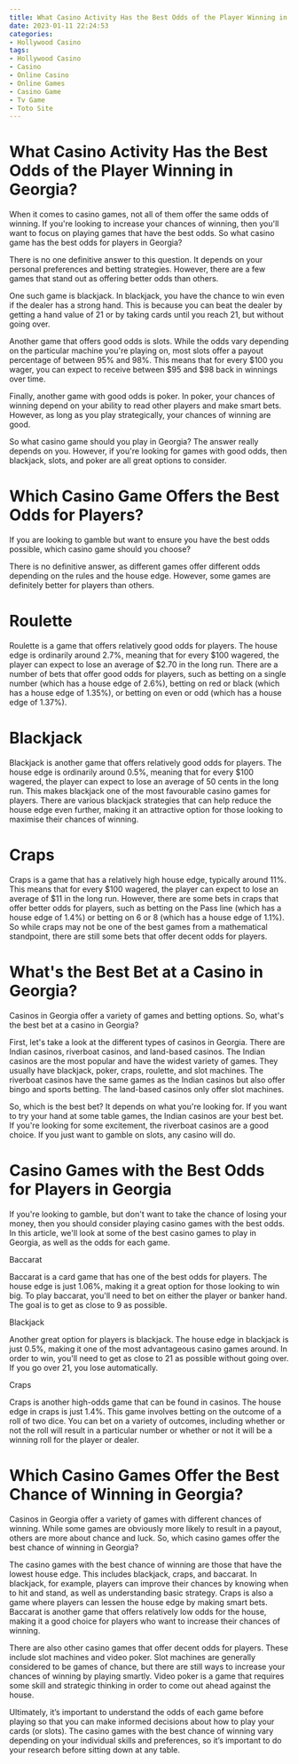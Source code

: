 ```yaml
---
title: What Casino Activity Has the Best Odds of the Player Winning in Georgia
date: 2023-01-11 22:24:53
categories:
- Hollywood Casino
tags:
- Hollywood Casino
- Casino
- Online Casino
- Online Games
- Casino Game
- Tv Game
- Toto Site
---
```



#  What Casino Activity Has the Best Odds of the Player Winning in Georgia?

When it comes to casino games, not all of them offer the same odds of winning. If you're looking to increase your chances of winning, then you'll want to focus on playing games that have the best odds. So what casino game has the best odds for players in Georgia?

There is no one definitive answer to this question. It depends on your personal preferences and betting strategies. However, there are a few games that stand out as offering better odds than others.

One such game is blackjack. In blackjack, you have the chance to win even if the dealer has a strong hand. This is because you can beat the dealer by getting a hand value of 21 or by taking cards until you reach 21, but without going over.

Another game that offers good odds is slots. While the odds vary depending on the particular machine you're playing on, most slots offer a payout percentage of between 95% and 98%. This means that for every $100 you wager, you can expect to receive between $95 and $98 back in winnings over time.

Finally, another game with good odds is poker. In poker, your chances of winning depend on your ability to read other players and make smart bets. However, as long as you play strategically, your chances of winning are good.

So what casino game should you play in Georgia? The answer really depends on you. However, if you're looking for games with good odds, then blackjack, slots, and poker are all great options to consider.

#  Which Casino Game Offers the Best Odds for Players?

If you are looking to gamble but want to ensure you have the best odds possible, which casino game should you choose?

There is no definitive answer, as different games offer different odds depending on the rules and the house edge. However, some games are definitely better for players than others.

# Roulette

Roulette is a game that offers relatively good odds for players. The house edge is ordinarily around 2.7%, meaning that for every $100 wagered, the player can expect to lose an average of $2.70 in the long run. There are a number of bets that offer good odds for players, such as betting on a single number (which has a house edge of 2.6%), betting on red or black (which has a house edge of 1.35%), or betting on even or odd (which has a house edge of 1.37%).

# Blackjack

Blackjack is another game that offers relatively good odds for players. The house edge is ordinarily around 0.5%, meaning that for every $100 wagered, the player can expect to lose an average of 50 cents in the long run. This makes blackjack one of the most favourable casino games for players. There are various blackjack strategies that can help reduce the house edge even further, making it an attractive option for those looking to maximise their chances of winning.

# Craps

Craps is a game that has a relatively high house edge, typically around 11%. This means that for every $100 wagered, the player can expect to lose an average of $11 in the long run. However, there are some bets in craps that offer better odds for players, such as betting on the Pass line (which has a house edge of 1.4%) or betting on 6 or 8 (which has a house edge of 1.1%). So while craps may not be one of the best games from a mathematical standpoint, there are still some bets that offer decent odds for players.

#  What's the Best Bet at a Casino in Georgia?

Casinos in Georgia offer a variety of games and betting options. So, what's the best bet at a casino in Georgia?

First, let's take a look at the different types of casinos in Georgia. There are Indian casinos, riverboat casinos, and land-based casinos. The Indian casinos are the most popular and have the widest variety of games. They usually have blackjack, poker, craps, roulette, and slot machines. The riverboat casinos have the same games as the Indian casinos but also offer bingo and sports betting. The land-based casinos only offer slot machines.

So, which is the best bet? It depends on what you're looking for. If you want to try your hand at some table games, the Indian casinos are your best bet. If you're looking for some excitement, the riverboat casinos are a good choice. If you just want to gamble on slots, any casino will do.

#  Casino Games with the Best Odds for Players in Georgia

If you're looking to gamble, but don't want to take the chance of losing your money, then you should consider playing casino games with the best odds. In this article, we'll look at some of the best casino games to play in Georgia, as well as the odds for each game.

Baccarat

Baccarat is a card game that has one of the best odds for players. The house edge is just 1.06%, making it a great option for those looking to win big. To play baccarat, you'll need to bet on either the player or banker hand. The goal is to get as close to 9 as possible.

Blackjack

Another great option for players is blackjack. The house edge in blackjack is just 0.5%, making it one of the most advantageous casino games around. In order to win, you'll need to get as close to 21 as possible without going over. If you go over 21, you lose automatically.

Craps

Craps is another high-odds game that can be found in casinos. The house edge in craps is just 1.4%. This game involves betting on the outcome of a roll of two dice. You can bet on a variety of outcomes, including whether or not the roll will result in a particular number or whether or not it will be a winning roll for the player or dealer.

#  Which Casino Games Offer the Best Chance of Winning in Georgia?

Casinos in Georgia offer a variety of games with different chances of winning. While some games are obviously more likely to result in a payout, others are more about chance and luck. So, which casino games offer the best chance of winning in Georgia?

The casino games with the best chance of winning are those that have the lowest house edge. This includes blackjack, craps, and baccarat. In blackjack, for example, players can improve their chances by knowing when to hit and stand, as well as understanding basic strategy. Craps is also a game where players can lessen the house edge by making smart bets. Baccarat is another game that offers relatively low odds for the house, making it a good choice for players who want to increase their chances of winning.

There are also other casino games that offer decent odds for players. These include slot machines and video poker. Slot machines are generally considered to be games of chance, but there are still ways to increase your chances of winning by playing smartly. Video poker is a game that requires some skill and strategic thinking in order to come out ahead against the house.

Ultimately, it’s important to understand the odds of each game before playing so that you can make informed decisions about how to play your cards (or slots). The casino games with the best chance of winning vary depending on your individual skills and preferences, so it’s important to do your research before sitting down at any table.